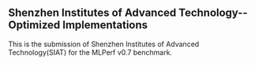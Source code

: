 ## Shenzhen Institutes of Advanced Technology--Optimized Implementations
This is the submission of Shenzhen Institutes of Advanced Technology(SIAT) for the MLPerf v0.7 benchmark.

